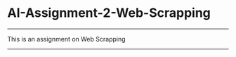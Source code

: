 # AI-Assignment-2-Web-Scrapping
**************************************************************************************************************************
This is an assignment on Web Scrapping<br> 
**************************************************************************************************************************
